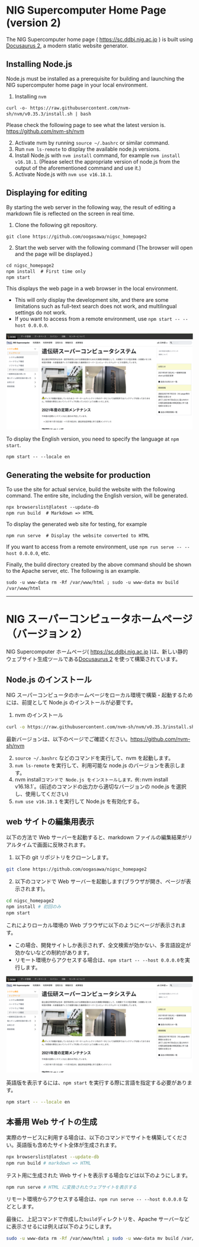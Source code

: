 # NIG Supercomputer Home Page (version 2)

The NIG Supercomputer home page ( https://sc.ddbj.nig.ac.jp ) is built using [Docusaurus 2](https://docusaurus.io/), a modern static website generator.

## Installing Node.js 

Node.js must be installed as a prerequisite for building and launching the NIG supercomputer home page in your local environment.

1. Installing `nvm`

```
curl -o- https://raw.githubusercontent.com/nvm-sh/nvm/v0.35.3/install.sh | bash
```
Please check the following page to see what the latest version is. https://github.com/nvm-sh/nvm

2. Activate nvm by running `source ~/.bashrc` or similar command.
3. Run `nvm ls-remote` to display the available node.js versions.
4. Install Node.js with `nvm install` command, for example `nvm install v16.18.1`.  (Please select the appropriate version of node.js from the output of the aforementioned command and use it.)
5. Activate Node.js with `nvm use v16.18.1`.

## Displaying for editing

By starting the web server in the following way, the result of editing a markdown file is reflected on the screen in real time.

1. Clone the following git repository.

```
git clone https://github.com/oogasawa/nigsc_homepage2
```

2. Start the web server with the following command (The browser will open and the page will be displayed.)

```
cd nigsc_homepage2
npm install  # First time only
npm start
```

This displays the web page in a web browser in the local environment.

- This will only display the development site, and there are some limitations such as full-text search does not work, and multilingual settings do not work.
- If you want to access from a remote environment, use `npm start -- --host 0.0.0.0`.

![](top_page.png)

To display the English version, you need to specify the language at `npm start`.

```
npm start -- --locale en
```


## Generating the website for production

To use the site for actual service, build the website with the following command. The entire site, including the English version, will be generated.
```
npx browserslist@latest --update-db
npm run build  # Markdown => HTML
```

To display the generated web site for testing, for example

```
npm run serve  # Display the website converted to HTML 
```
If you want to access from a remote environment, use `npm run serve -- --host 0.0.0.0`, etc.


Finally, the build directory created by the above command should be shown to the Apache server, etc. The following is an example.

```
sudo -u www-data rm -Rf /var/www/html ; sudo -u www-data mv build /var/www/html
```

---

# NIG スーパーコンピュータホームページ（バージョン 2）

NIG Supercomputer ホームページ( https://sc.ddbj.nig.ac.jp )は、新しい静的ウェブサイト生成ツールである[Docusaurus 2](https://docusaurus.io/) を使って構築されています。

## Node.js のインストール

NIG スーパーコンピュータのホームページをローカル環境で構築・起動するためには、前提として Node.js のインストールが必要です。

1. nvm のインストール

``` bash
curl -o https://raw.githubusercontent.com/nvm-sh/nvm/v0.35.3/install.sh | bash
```

最新バージョンは、以下のページでご確認ください。https://github.com/nvm-sh/nvm

2. `source ~/.bashrc` などのコマンドを実行して、nvm を起動します。
3. `nvm ls-remote` を実行して、利用可能な node.js のバージョンを表示します。
4. nvm install` コマンドで Node.js をインストールします。例: `nvm install v16.18.1`。(前述のコマンドの出力から適切なバージョンの node.js を選択し、使用してください)
5. `nvm use v16.18.1` を実行して Node.js を有効化する。

## web サイトの編集用表示

以下の方法で Web サーバーを起動すると、markdown ファイルの編集結果がリアルタイムで画面に反映されます。

1. 以下の git リポジトリをクローンします。

``` bash
git clone https://github.com/oogasawa/nigsc_homepage2
```

2. 以下のコマンドで Web サーバーを起動します(ブラウザが開き、ページが表示されます)。

``` bash
cd nigsc_homepage2
npm install # 初回のみ
npm start
```

これによりローカル環境の Web ブラウザに以下のようにページが表示されます。

- この場合、開発サイトしか表示されず、全文検索が効かない、多言語設定が効かないなどの制約があります。
- リモート環境からアクセスする場合は、`npm start -- --host 0.0.0.0`を実行します。

![](top_page.png)

英語版を表示するには、`npm start` を実行する際に言語を指定する必要があります。

``` bash
npm start -- --locale en
```

## 本番用 Web サイトの生成

実際のサービスに利用する場合は、以下のコマンドでサイトを構築してください。英語版も含めたサイト全体が生成されます。

``` bash
npx browserslist@latest --update-db
npm run build # markdown => HTML
```

テスト用に生成された Web サイトを表示する場合などは以下のようにします。

``` bash
npm run serve # HTML に変換されたウェブサイトを表示する 
```

リモート環境からアクセスする場合は、`npm run serve -- --host 0.0.0.0` などとします。

最後に、上記コマンドで作成した`build`ディレクトリを、Apache サーバーなどに表示させるには例えば以下のようにします。

``` bash
sudo -u www-data rm -Rf /var/www/html ; sudo -u www-data mv build /var/www/html
```

